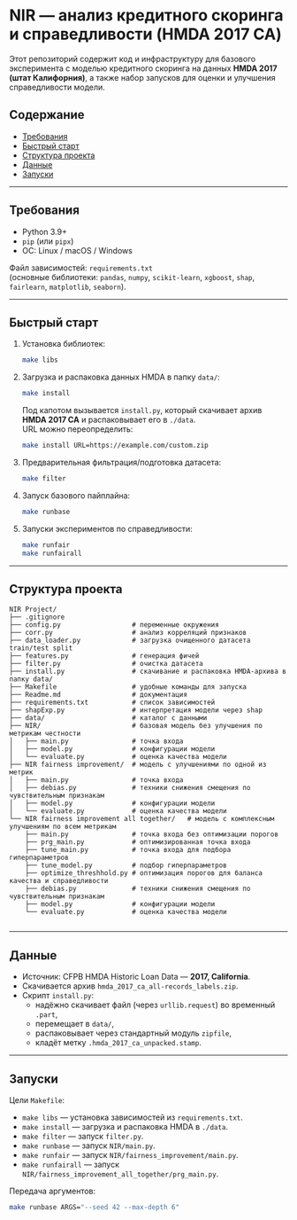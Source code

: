 # NIR — анализ кредитного скоринга и справедливости (HMDA 2017 CA)

Этот репозиторий содержит код и инфраструктуру для базового эксперимента с моделью кредитного скоринга на данных **HMDA 2017 (штат Калифорния)**, а также набор запусков для оценки и улучшения справедливости модели.

## Содержание

- [Требования](#требования)
- [Быстрый старт](#быстрый-старт)
- [Структура проекта](#структура-проекта)
- [Данные](#данные)
- [Запуски](#запуски)

---

## Требования

- Python 3.9+  
- `pip` (или `pipx`)  
- ОС: Linux / macOS / Windows

Файл зависимостей: `requirements.txt`  
(основные библиотеки: `pandas`, `numpy`, `scikit-learn`, `xgboost`, `shap`, `fairlearn`, `matplotlib`, `seaborn`).

---

## Быстрый старт

1. Установка библиотек:
   ```bash
   make libs
   ```

2. Загрузка и распаковка данных HMDA в папку `data/`:
   ```bash
   make install
   ```
   Под капотом вызывается `install.py`, который скачивает архив **HMDA 2017 CA** и распаковывает его в `./data`.  
   URL можно переопределить:
   ```bash
   make install URL=https://example.com/custom.zip
   ```

3. Предварительная фильтрация/подготовка датасета:
   ```bash
   make filter
   ```

4. Запуск базового пайплайна:
   ```bash
   make runbase
   ```

5. Запуски экспериментов по справедливости:
   ```bash
   make runfair
   make runfairall
   ```

---

## Структура проекта


```
NIR Project/
├── .gitignore                 
├── config.py                  # переменные окружения
├── corr.py                    # анализ корреляций признаков
├── data_loader.py             # загрузка очищенного датасета train/test split
├── features.py                # генерация фичей
├── filter.py                  # очистка датасета
├── install.py                 # скачивание и распаковка HMDA-архива в папку data/
├── Makefile                   # удобные команды для запуска
├── Readme.md                  # документация
├── requirements.txt           # список зависимостей
├── shapExp.py                 # интерпретация модели через shap
├── data/                      # каталог с данными 
├── NIR/                       # базовая модель без улучшения по метрикам честности
│   ├── main.py                # точка входа
│   ├── model.py               # конфигурации модели
│   └── evaluate.py            # оценка качества модели
├── NIR fairness improvement/  # модель с улучшениями по одной из метрик
│   ├── main.py                # точка входа
│   ├── debias.py              # техники снижения смещения по чувствительным признакам
│   ├── model.py               # конфигурации модели
│   └── evaluate.py            # оценка качества модели
└── NIR fairness improvement all together/   # модель с комплексным улучшениям по всем метрикам
    ├── main.py                # точка входа без оптимизации порогов
    ├── prg_main.py            # оптимизированная точка входа
    ├── tune_main.py           # точка входа для подбора гиперпараметров
    ├── tune_model.py          # подбор гиперпараметров
    ├── optimize_threshhold.py # оптимизация порогов для баланса качества и справедливости
    ├── debias.py              # техники снижения смещения по чувствительным признакам
    ├── model.py               # конфигурации модели
    └── evaluate.py            # оценка качества модели


```

---

## Данные

- Источник: CFPB HMDA Historic Loan Data — **2017, California**.  
- Скачивается архив `hmda_2017_ca_all-records_labels.zip`.  
- Скрипт `install.py`:
  - надёжно скачивает файл (через `urllib.request`) во временный `.part`,
  - перемещает в `data/`,
  - распаковывает через стандартный модуль `zipfile`,
  - кладёт метку `.hmda_2017_ca_unpacked.stamp`.

---

## Запуски

Цели `Makefile`:

- `make libs` — установка зависимостей из `requirements.txt`.
- `make install` — загрузка и распаковка HMDA в `./data`.
- `make filter` — запуск `filter.py`.
- `make runbase` — запуск `NIR/main.py`.
- `make runfair` — запуск `NIR/fairness_improvement/main.py`.
- `make runfairall` — запуск `NIR/fairness_improvement_all_together/prg_main.py`.

Передача аргументов:
```bash
make runbase ARGS="--seed 42 --max-depth 6"
```

